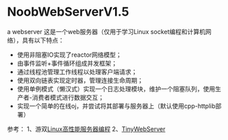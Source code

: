 # NoobWebServerV1.5
a webserver
这是一个web服务器（仅用于学习Linux socket编程和计算机网络），具有以下特点：

* 使用非阻塞IO实现了reactor网络模型；
* 由事件监听+事件循环组成并发框架；
* 通过线程池管理工作线程以处理客户端请求；
* 使用双向链表实现定时器，管理连接生命周期；
* 使用单例模式（懒汉式）实现一个日志处理模块，维护一个阻塞队列，使用生产者-消费者模式进行数据交互；
* 实现一个简单的在线oj，并尝试将其部署与服务器上（默认使用cpp-httplib部署）


参考：
1、游双[Linux高性能服务器编程](http://www.baidu.com/link?url=r-mQW_6e8k96qt-5rOxLjoBaET_W8t20oEWuInB6izQLf5GYkRlKyf4muPJNWTj7FgLy8qf103Whkgib_hqHXa)
2、[TinyWebServer](https://github.com/qinguoyi/TinyWebServer)
